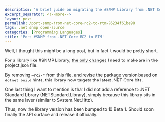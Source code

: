 ```yaml
---
description: 'A brief guide on migrating the #SNMP Library from .NET Core RC2 to RTM, focusing on project.json modifications and NETStandard.Library reference considerations.'
excerpt_separator: <!--more-->
layout: post
permalink: /port-snmp-from-net-core-rc2-to-rtm-76234f61be98
tags: .net snmp open-source
categories: [Programming Languages]
title: 'Port #SNMP from .NET Core RC2 to RTM'
---
```

Well, I thought this might be a long post, but in fact it would be pretty short.

For a library like #SNMP Library, [the only changes](https://github.com/lextudio/sharpsnmplib/commit/0c7341addb8cbc158aaed08ba55bb235df6ee88f) I need to make are in the project.json file.
<!--more-->

By removing `–rc2-*` from this file, and revise the package version based on `dotnet build` hints, this library now targets the latest .NET Core bits.

One last thing I want to mention is that I did not add a reference to .NET Standard Library (NETStandard.Library), simply because this library sits in the same layer (similar to System.Net.Http).

Thus, now the library version has been bumped to 10 Beta 1. Should soon finally the API surface and release it officially.
